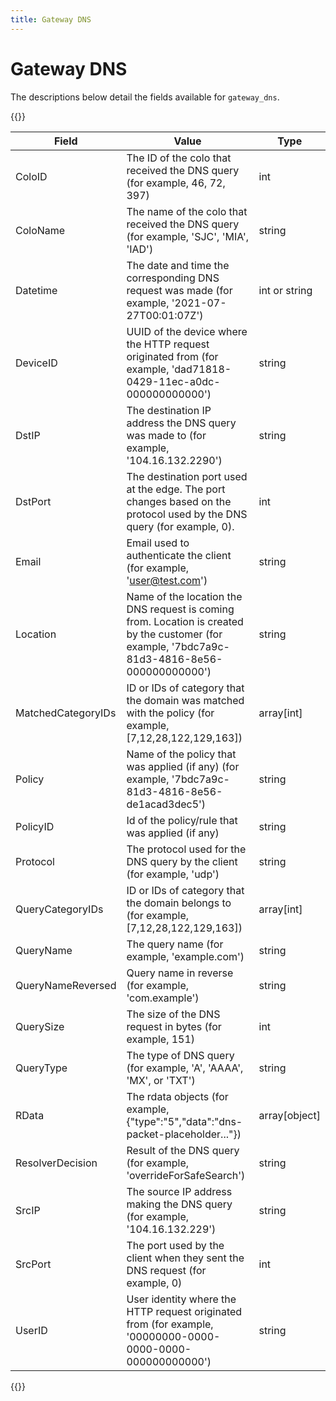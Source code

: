 ```yaml
---
title: Gateway DNS
---
```


# Gateway DNS

The descriptions below detail the fields available for `gateway_dns`.

{{<table-wrap>}}

| Field              | Value                                                                                                                                          | Type           |
| ------------------ | ---------------------------------------------------------------------------------------------------------------------------------------------- | -------------- |
| ColoID             | The ID of the colo that received the DNS query (for example, 46, 72, 397)                                                                      | int            |
| ColoName           | The name of the colo that received the DNS query (for example, 'SJC', 'MIA', 'IAD')                                                            | string         |
| Datetime           | The date and time the corresponding DNS request was made (for example, '2021-07-27T00:01:07Z')                                                 | int or string  |
| DeviceID           | UUID of the device where the HTTP request originated from (for example, 'dad71818-0429-11ec-a0dc-000000000000')                                | string         |
| DstIP              | The destination IP address the DNS query was made to (for example, '104.16.132.2290')                                                          | string         |
| DstPort            | The destination port used at the edge. The port changes based on the protocol used by the DNS query (for example, 0).                          | int            |
| Email              | Email used to authenticate the client (for example, 'user@test.com')                                                                           | string         |
| Location           | Name of the location the DNS request is coming from. Location is created by the customer (for example, '7bdc7a9c-81d3-4816-8e56-000000000000') | string         |
| MatchedCategoryIDs | ID or IDs of category that the domain was matched with the policy (for example, \[7,12,28,122,129,163])                                        | array\[int]    |
| Policy             | Name of the policy that was applied (if any) (for example, '7bdc7a9c-81d3-4816-8e56-de1acad3dec5')                                             | string         |
| PolicyID           | Id of the policy/rule that was applied (if any)                                                                                                | string         |
| Protocol           | The protocol used for the DNS query by the client (for example, 'udp')                                                                         | string         |
| QueryCategoryIDs   | ID or IDs of category that the domain belongs to (for example, \[7,12,28,122,129,163])                                                         | array\[int]    |
| QueryName          | The query name (for example, 'example.com')                                                                                                    | string         |
| QueryNameReversed  | Query name in reverse (for example, 'com.example')                                                                                             | string         |
| QuerySize          | The size of the DNS request in bytes (for example, 151)                                                                                        | int            |
| QueryType          | The type of DNS query (for example, 'A', 'AAAA', 'MX', or 'TXT')                                                                               | string         |
| RData              | The rdata objects (for example, {"type":"5","data":"dns-packet-placeholder..."})                                                               | array\[object] |
| ResolverDecision   | Result of the DNS query (for example, 'overrideForSafeSearch')                                                                                 | string         |
| SrcIP              | The source IP address making the DNS query (for example, '104.16.132.229')                                                                     | string         |
| SrcPort            | The port used by the client when they sent the DNS request (for example, 0)                                                                    | int            |
| UserID             | User identity where the HTTP request originated from (for example, '00000000-0000-0000-0000-000000000000')                                     | string         |

{{</table-wrap>}}
